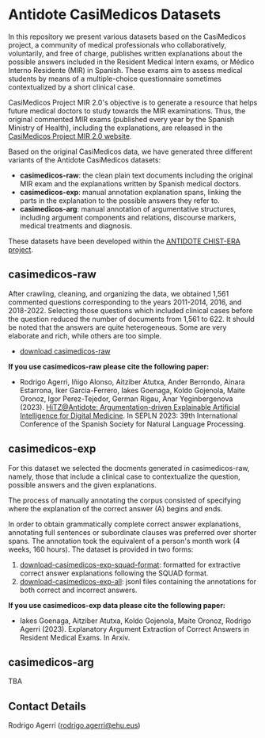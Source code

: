 # Antidote CasiMedicos Datasets

In this repository we present various datasets based on the CasiMedicos project, a community of medical professionals who collaboratively, 
voluntarily, and free of charge, publishes written explanations about the possible
answers included in the Resident Medical Intern exams, or Médico Interno Residente (MIR) in Spanish. These exams aim to assess medical
students by means of a multiple-choice questionnaire sometimes contextualized by a short clinical case.

CasiMedicos Project MIR 2.0's objective is to generate a resource that
helps future medical doctors to study towards the MIR examinations. Thus, the original commented MIR exams (published every year by the Spanish Ministry of Health), including the explanations, are released in the 
[CasiMedicos Project MIR 2.0 website](https://www.casimedicos.com/mir-2-0/).

Based on the original CasiMedicos data, we have generated three different variants of the Antidote CasiMedicos datasets:

+ **casimedicos-raw**: the clean plain text documents including the original MIR exam and the explanations written by Spanish medical doctors.
+ **casimedicos-exp**: manual annotation explanation spans, linking the parts in the explanation to the possible answers they refer to.
+ **casimedicos-arg**: manual annotation of argumentative structures, including argument components and relations, discourse markers, medical treatments and diagnosis.

These datasets have been developed within the [ANTIDOTE CHIST-ERA project](https://univ-cotedazur.eu/antidote).

## casimedicos-raw

After crawling, cleaning, and organizing the data, we obtained 1,561 commented questions corresponding to the years 2011-2014, 2016, and 2018-2022.
Selecting those questions which included clinical cases before the question reduced the number of documents from 1,561 to 622. It should be noted that the answers
are quite heterogeneous. Some are very elaborate and rich, while others are too simple.

+ [download casimedicos-raw](casimedicos-raw.tar.gz)

**If you use casimedicos-raw please cite the following paper:**

+ Rodrigo Agerri, Iñigo Alonso, Aitziber Atutxa, Ander Berrondo, Ainara Estarrona, Iker Garcia-Ferrero, Iakes Goenaga, Koldo Gojenola, Maite Oronoz, Igor Perez-Tejedor, German Rigau, Anar Yeginbergenova (2023).
[HiTZ@Antidote: Argumentation-driven Explainable Artificial Intelligence for Digital Medicine](https://arxiv.org/pdf/2306.06029). In SEPLN 2023: 39th International Conference of the Spanish Society for Natural Language Processing.

## casimedicos-exp

For this dataset we selected the docments generated in casimedicos-raw, namely, those that include a
clinical case to contextualize the question, possible answers
and the given explanations.

The process of manually annotating the corpus consisted of specifying where
the explanation of the correct answer (A) begins and ends. 

In order to obtain grammatically complete correct answer explanations, annotating full sentences or subordinate clauses was preferred over
shorter spans. The annotation took the equivalent of a person's month work
(4 weeks, 160 hours). The dataset is provided in two forms: 

1. [download-casimedicos-exp-squad-format](casimedicos-exp-squad.tar.gz): formatted for extractive correct answer explanations following the SQUAD format.
2. [download-casimedicos-exp-all](casimedicos-exp-jsonl.tar.gz): jsonl files containing the annotations for both correct and incorrect answers.

**If you use casimedicos-exp data please cite the following paper:** 

+ Iakes Goenaga, Aitziber Atutxa, Koldo Gojenola, Maite Oronoz, Rodrigo Agerri (2023). Explanatory Argument Extraction of Correct Answers in Resident Medical Exams. In Arxiv.


## casimedicos-arg

TBA

## Contact Details

Rodrigo Agerri (rodrigo.agerri@ehu.eus)
